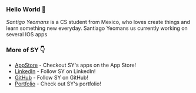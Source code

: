 ### Hello World 👋

*Santigo Yeomans* is a CS student from Mexico, who loves create things and learn something new everyday.
Santiago Yeomans us currently working on several IOS apps


### More of SY 👇
* [AppStore](https://apps.apple.com/us/developer/santiago-yeomans/id1519365510) - Checkout SY's apps on the App Store!
* [LinkedIn](https://www.linkedin.com/in/santiago-yeomans/) - Follow SY on LinkedIn!
* [GitHub](https://github.com/SYM1000) - Follow SY on GitHub!
* [Portfolio](http://www.santiagoyeomans.com/) - Check out SY's portfolio!


<!--
**SYM1000/SYM1000** is a ✨ _special_ ✨ repository because its `README.md` (this file) appears on your GitHub profile.

Here are some ideas to get you started:

- 🔭 I’m currently working on ...
- 🌱 I’m currently learning ...
- 👯 I’m looking to collaborate on ...
- 🤔 I’m looking for help with ...
- 💬 Ask me about ...
- 📫 How to reach me: ...
- 😄 Pronouns: ...
- ⚡ Fun fact: ...
-->
